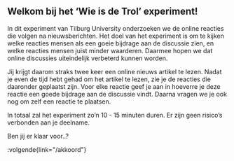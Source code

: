 ## Welkom bij het ‘Wie is de Trol’ experiment!

In dit experiment van Tilburg University onderzoeken we de online reacties die volgen na nieuwsberichten. Het doel van het experiment is om te kijken welke reacties mensen als een goeie bijdrage aan de discussie zien, en welke reacties mensen juist minder waarderen. Daarmee hopen we dat online discussies uiteindelijk verbeterd kunnen worden.

Jij krijgt daarom straks twee keer een online nieuws artikel te lezen. Nadat je even de tijd hebt gehad om het artikel te lezen, zie je de reacties die daaronder geplaatst zijn. Voor elke reactie geef je aan in hoeverre je deze reactie een goede bijdrage aan de discussie vindt. Daarna vragen we je ook nog om zelf een reactie te plaatsen. 

In totaal zal het experiment zo’n 10 - 15 minuten duren. Er zijn geen risico’s verbonden aan je deelname.

Ben jij er klaar voor..?


:volgende{link="/akkoord"}
